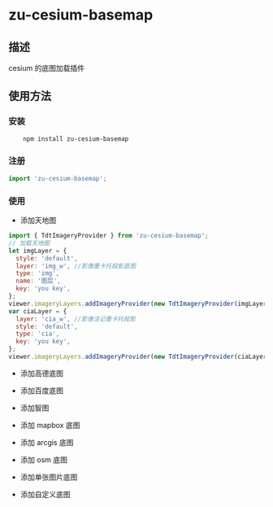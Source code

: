 # zu-cesium-basemap

## 描述

cesium 的底图加载插件

## 使用方法

### 安装

```powershell
    npm install zu-cesium-basemap
```

### 注册

```javascript
import 'zu-cesium-basemap';
```

### 使用

- 添加天地图

```js
import { TdtImageryProvider } from 'zu-cesium-basemap';
// 加载天地图
let imgLayer = {
  style: 'default',
  layer: 'img_w', //影像墨卡托投影底图
  type: 'img',
  name: '图层',
  key: 'you key',
};
viewer.imageryLayers.addImageryProvider(new TdtImageryProvider(imgLayer));
var ciaLayer = {
  layer: 'cia_w', //影像注记墨卡托投影
  style: 'default',
  type: 'cia',
  key: 'you key',
};
viewer.imageryLayers.addImageryProvider(new TdtImageryProvider(ciaLayer));
```

- 添加高德底图

- 添加百度底图

- 添加智图

- 添加 mapbox 底图

- 添加 arcgis 底图

- 添加 osm 底图

- 添加单张图片底图

- 添加自定义底图